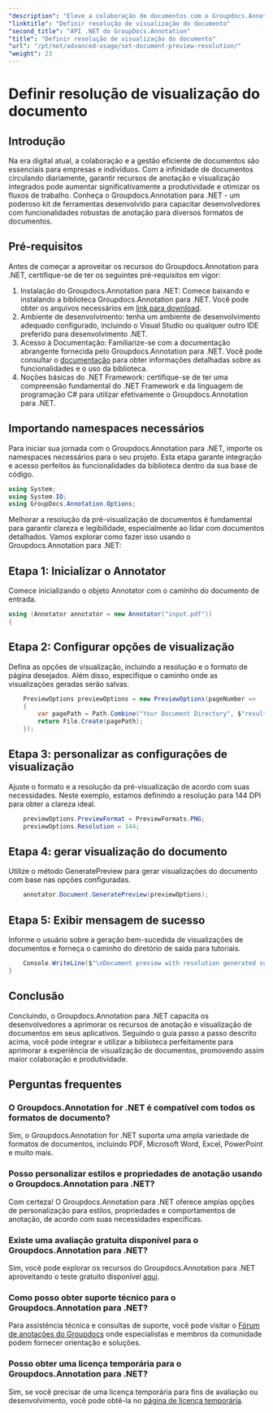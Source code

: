 ```yaml
---
"description": "Eleve a colaboração de documentos com o Groupdocs.Annotation para .NET, simplifique as funcionalidades de anotação e visualização."
"linktitle": "Definir resolução de visualização do documento"
"second_title": "API .NET do GroupDocs.Annotation"
"title": "Definir resolução de visualização do documento"
"url": "/pt/net/advanced-usage/set-document-preview-resolution/"
"weight": 23
---
```


# Definir resolução de visualização do documento

## Introdução
Na era digital atual, a colaboração e a gestão eficiente de documentos são essenciais para empresas e indivíduos. Com a infinidade de documentos circulando diariamente, garantir recursos de anotação e visualização integrados pode aumentar significativamente a produtividade e otimizar os fluxos de trabalho. Conheça o Groupdocs.Annotation para .NET - um poderoso kit de ferramentas desenvolvido para capacitar desenvolvedores com funcionalidades robustas de anotação para diversos formatos de documentos.
## Pré-requisitos
Antes de começar a aproveitar os recursos do Groupdocs.Annotation para .NET, certifique-se de ter os seguintes pré-requisitos em vigor:
1. Instalação do Groupdocs.Annotation para .NET: Comece baixando e instalando a biblioteca Groupdocs.Annotation para .NET. Você pode obter os arquivos necessários em [link para download](https://releases.groupdocs.com/annotation/net/).
2. Ambiente de desenvolvimento: tenha um ambiente de desenvolvimento adequado configurado, incluindo o Visual Studio ou qualquer outro IDE preferido para desenvolvimento .NET.
3. Acesso à Documentação: Familiarize-se com a documentação abrangente fornecida pelo Groupdocs.Annotation para .NET. Você pode consultar o [documentação](https://tutorials.groupdocs.com/annotation/net/) para obter informações detalhadas sobre as funcionalidades e o uso da biblioteca.
4. Noções básicas do .NET Framework: certifique-se de ter uma compreensão fundamental do .NET Framework e da linguagem de programação C# para utilizar efetivamente o Groupdocs.Annotation para .NET.

## Importando namespaces necessários
Para iniciar sua jornada com o Groupdocs.Annotation para .NET, importe os namespaces necessários para o seu projeto. Esta etapa garante integração e acesso perfeitos às funcionalidades da biblioteca dentro da sua base de código.

```csharp
using System;
using System.IO;
using GroupDocs.Annotation.Options;
```

Melhorar a resolução da pré-visualização de documentos é fundamental para garantir clareza e legibilidade, especialmente ao lidar com documentos detalhados. Vamos explorar como fazer isso usando o Groupdocs.Annotation para .NET:
## Etapa 1: Inicializar o Annotator
Comece inicializando o objeto Annotator com o caminho do documento de entrada.
```csharp
using (Annotator annotator = new Annotator("input.pdf"))
{
```
## Etapa 2: Configurar opções de visualização
Defina as opções de visualização, incluindo a resolução e o formato de página desejados. Além disso, especifique o caminho onde as visualizações geradas serão salvas.
```csharp
    PreviewOptions previewOptions = new PreviewOptions(pageNumber =>
    {
        var pagePath = Path.Combine("Your Document Directory", $"result_with_resolution_{pageNumber}.png");
        return File.Create(pagePath);
    });
```
## Etapa 3: personalizar as configurações de visualização
Ajuste o formato e a resolução da pré-visualização de acordo com suas necessidades. Neste exemplo, estamos definindo a resolução para 144 DPI para obter a clareza ideal.
```csharp
    previewOptions.PreviewFormat = PreviewFormats.PNG;
    previewOptions.Resolution = 144;
```
## Etapa 4: gerar visualização do documento
Utilize o método GeneratePreview para gerar visualizações do documento com base nas opções configuradas.
```csharp
    annotator.Document.GeneratePreview(previewOptions);
```
## Etapa 5: Exibir mensagem de sucesso
Informe o usuário sobre a geração bem-sucedida de visualizações de documentos e forneça o caminho do diretório de saída para tutoriais.
```csharp
    Console.WriteLine($"\nDocument preview with resolution generated successfully.\nCheck output in {"Your Document Directory"}.");
}
```

## Conclusão
Concluindo, o Groupdocs.Annotation para .NET capacita os desenvolvedores a aprimorar os recursos de anotação e visualização de documentos em seus aplicativos. Seguindo o guia passo a passo descrito acima, você pode integrar e utilizar a biblioteca perfeitamente para aprimorar a experiência de visualização de documentos, promovendo assim maior colaboração e produtividade.
## Perguntas frequentes
### O Groupdocs.Annotation for .NET é compatível com todos os formatos de documento?
Sim, o Groupdocs.Annotation for .NET suporta uma ampla variedade de formatos de documentos, incluindo PDF, Microsoft Word, Excel, PowerPoint e muito mais.
### Posso personalizar estilos e propriedades de anotação usando o Groupdocs.Annotation para .NET?
Com certeza! O Groupdocs.Annotation para .NET oferece amplas opções de personalização para estilos, propriedades e comportamentos de anotação, de acordo com suas necessidades específicas.
### Existe uma avaliação gratuita disponível para o Groupdocs.Annotation para .NET?
Sim, você pode explorar os recursos do Groupdocs.Annotation para .NET aproveitando o teste gratuito disponível [aqui](https://releases.groupdocs.com/).
### Como posso obter suporte técnico para o Groupdocs.Annotation para .NET?
Para assistência técnica e consultas de suporte, você pode visitar o [Fórum de anotações do Groupdocs](https://forum.groupdocs.com/c/annotation/10) onde especialistas e membros da comunidade podem fornecer orientação e soluções.
### Posso obter uma licença temporária para o Groupdocs.Annotation para .NET?
Sim, se você precisar de uma licença temporária para fins de avaliação ou desenvolvimento, você pode obtê-la no [página de licença temporária](https://purchase.groupdocs.com/temporary-license/).